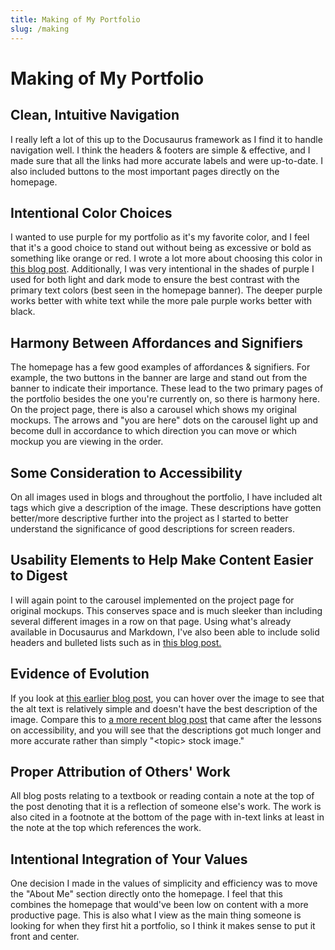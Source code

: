```yaml
---
title: Making of My Portfolio
slug: /making
---
```


# Making of My Portfolio


## Clean, Intuitive Navigation
I really left a lot of this up to the Docusaurus framework as I find it to handle navigation well.
I think the headers & footers are simple & effective, and I made sure that all the links had
more accurate labels and were up-to-date. I also included buttons to the most important pages
directly on the homepage.

## Intentional Color Choices
I wanted to use purple for my portfolio as it's my favorite color, and I feel that it's a good
choice to stand out without being as excessive or bold as something like orange or red. I wrote
a lot more about choosing this color in <a href="blog/colors-2" target="_blank">this blog post</a>.
Additionally, I was very intentional in the shades of purple I used for both light and dark mode
to ensure the best contrast with the primary text colors (best seen in the homepage banner). The
deeper purple works better with white text while the more pale purple works better with black.

## Harmony Between Affordances and Signifiers
The homepage has a few good examples of affordances & signifiers. For example, the two buttons
in the banner are large and stand out from the banner to indicate their importance. These
lead to the two primary pages of the portfolio besides the one you're currently on, so
there is harmony here. On the project page, there is also a carousel which shows my
original mockups. The arrows and "you are here" dots on the carousel light up and
become dull in accordance to which direction you can move or which mockup you are
viewing in the order.

## Some Consideration to Accessibility
On all images used in blogs and throughout the portfolio, I have included alt tags which
give a description of the image. These descriptions have gotten better/more descriptive
further into the project as I started to better understand the significance of good
descriptions for screen readers.

## Usability Elements to Help Make Content Easier to Digest
I will again point to the carousel implemented on the project page for original mockups.
This conserves space and is much sleeker than including several different images in a
row on that page. Using what's already available in Docusaurus and Markdown, I've
also been able to include solid headers and bulleted lists such as in
<a href="blog/uiun" target="_blank">this blog post.</a>

## Evidence of Evolution
If you look at <a href="blog/portfolios" target="_blank">this earlier blog post</a>, you
can hover over the image to see that the alt text is relatively simple and doesn't have
the best description of the image. Compare this to <a href="blog/uiun" target="_blank">a more recent blog post</a>
that came after the lessons on accessibility, and you will see that the descriptions got much
longer and more accurate rather than simply "\<topic\> stock image."

## Proper Attribution of Others' Work
All blog posts relating to a textbook or reading contain a note at the top of the post
denoting that it is a reflection of someone else's work. The work is also cited in a
footnote at the bottom of the page with in-text links at least in the note at the top
which references the work.

## Intentional Integration of Your Values
One decision I made in the values of simplicity and efficiency was to move the "About Me"
section directly onto the homepage. I feel that this combines the homepage that would've
been low on content with a more productive page. This is also what I view as the main
thing someone is looking for when they first hit a portfolio, so I think it makes
sense to put it front and center.